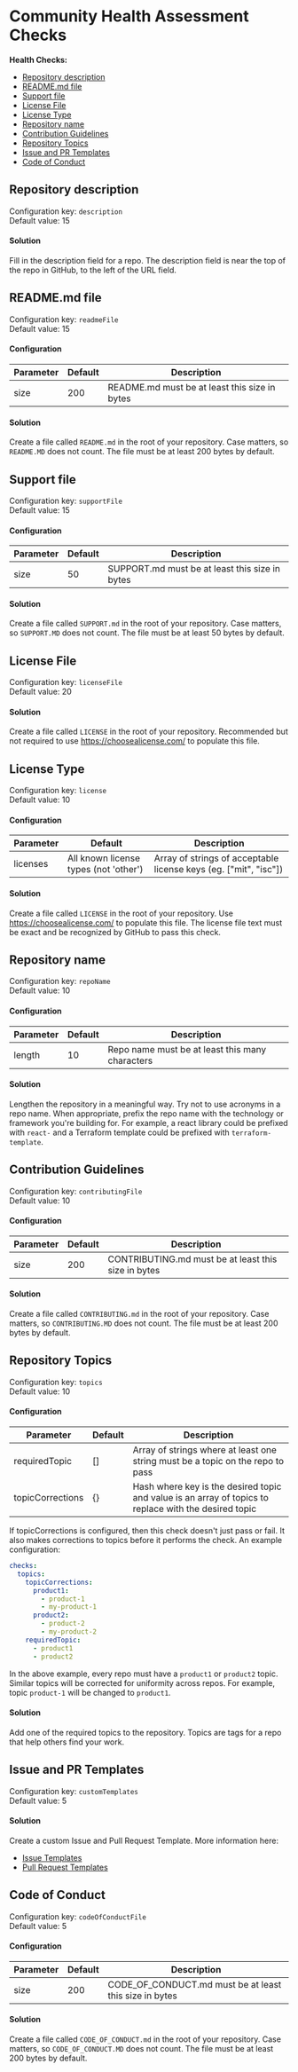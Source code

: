 # Community Health Assessment Checks

**Health Checks:**

- [Repository description](#repository-description)
- [README.md file](#readmemd-file)
- [Support file](#support-file)
- [License File](#license-file)
- [License Type](#license-type)
- [Repository name](#repository-name)
- [Contribution Guidelines](#contribution-guidelines)
- [Repository Topics](#repository-topics)
- [Issue and PR Templates](#issue-and-pr-templates)
- [Code of Conduct](#code-of-conduct)

## Repository description

Configuration key: `description`  
Default value: 15

#### Solution

Fill in the description field for a repo. The description field is near the top
of the repo in GitHub, to the left of the URL field.

## README.md file

Configuration key: `readmeFile`  
Default value: 15

#### Configuration

| Parameter | Default | Description                                   |
| --------- | ------- | --------------------------------------------- |
| size      | 200     | README.md must be at least this size in bytes |

#### Solution

Create a file called `README.md` in the root of your repository. Case matters,
so `README.MD` does not count. The file must be at least 200 bytes by default.

## Support file

Configuration key: `supportFile`  
Default value: 15

#### Configuration

| Parameter | Default | Description                                    |
| --------- | ------- | ---------------------------------------------- |
| size      | 50      | SUPPORT.md must be at least this size in bytes |

#### Solution

Create a file called `SUPPORT.md` in the root of your repository. Case matters,
so `SUPPORT.MD` does not count. The file must be at least 50 bytes by default.

## License File

Configuration key: `licenseFile`  
Default value: 20

#### Solution

Create a file called `LICENSE` in the root of your repository. Recommended but
not required to use https://choosealicense.com/ to populate this file.

## License Type

Configuration key: `license`  
Default value: 10

#### Configuration

| Parameter | Default                               | Description                                                      |
| --------- | ------------------------------------- | ---------------------------------------------------------------- |
| licenses  | All known license types (not 'other') | Array of strings of acceptable license keys (eg. ["mit", "isc"]) |

#### Solution

Create a file called `LICENSE` in the root of your repository. Use
https://choosealicense.com/ to populate this file. The license file text must be
exact and be recognized by GitHub to pass this check.

## Repository name

Configuration key: `repoName`  
Default value: 10

#### Configuration

| Parameter | Default | Description                                     |
| --------- | ------- | ----------------------------------------------- |
| length    | 10      | Repo name must be at least this many characters |

#### Solution

Lengthen the repository in a meaningful way. Try not to use acronyms in a repo
name. When appropriate, prefix the repo name with the technology or framework
you're building for. For example, a react library could be prefixed with
`react-` and a Terraform template could be prefixed with `terraform-template`.

## Contribution Guidelines

Configuration key: `contributingFile`  
Default value: 10

#### Configuration

| Parameter | Default | Description                                         |
| --------- | ------- | --------------------------------------------------- |
| size      | 200     | CONTRIBUTING.md must be at least this size in bytes |

#### Solution

Create a file called `CONTRIBUTING.md` in the root of your repository. Case
matters, so `CONTRIBUTING.MD` does not count. The file must be at least 200
bytes by default.

## Repository Topics

Configuration key: `topics`  
Default value: 10

#### Configuration

| Parameter        | Default | Description                                                                                           |
| ---------------- | ------- | ----------------------------------------------------------------------------------------------------- |
| requiredTopic    | []      | Array of strings where at least one string must be a topic on the repo to pass                        |
| topicCorrections | {}      | Hash where key is the desired topic and value is an array of topics to replace with the desired topic |

If topicCorrections is configured, then this check doesn't just pass or fail. It
also makes corrections to topics before it performs the check. An example
configuration:

```yml
checks:
  topics:
    topicCorrections:
      product1:
        - product-1
        - my-product-1
      product2:
        - product-2
        - my-product-2
    requiredTopic:
      - product1
      - product2
```

In the above example, every repo must have a `product1` or `product2` topic.
Similar topics will be corrected for uniformity across repos. For example, topic
`product-1` will be changed to `product1`.

#### Solution

Add one of the required topics to the repository. Topics are tags for a repo
that help others find your work.

## Issue and PR Templates

Configuration key: `customTemplates`  
Default value: 5

#### Solution

Create a custom Issue and Pull Request Template. More information here:

- [Issue Templates](https://help.github.com/en/github/building-a-strong-community/configuring-issue-templates-for-your-repository)
- [Pull Request Templates](https://help.github.com/en/github/building-a-strong-community/creating-a-pull-request-template-for-your-repository)

## Code of Conduct

Configuration key: `codeOfConductFile`  
Default value: 5

#### Configuration

| Parameter | Default | Description                                            |
| --------- | ------- | ------------------------------------------------------ |
| size      | 200     | CODE_OF_CONDUCT.md must be at least this size in bytes |

#### Solution

Create a file called `CODE_OF_CONDUCT.md` in the root of your repository. Case
matters, so `CODE_OF_CONDUCT.MD` does not count. The file must be at least 200
bytes by default.
